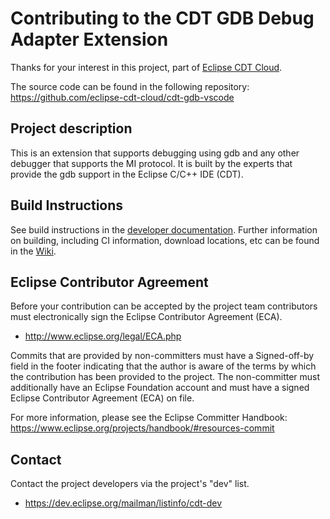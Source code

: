 # Contributing to the CDT GDB Debug Adapter Extension

Thanks for your interest in this project, part of [Eclipse CDT Cloud](https://eclipse.dev/cdt-cloud/).

The source code can be found in the following repository: https://github.com/eclipse-cdt-cloud/cdt-gdb-vscode

## Project description

This is an extension that supports
debugging using gdb and any other debugger that supports
the MI protocol. It is built by the experts that provide
the gdb support in the Eclipse C/C++ IDE (CDT).

## Build Instructions

See build instructions in the [developer documentation](./DEVELOPMENT.md). Further information on building, including CI information, download locations, etc can be found in the [Wiki](https://github.com/eclipse-cdt/cdt-infra/wiki).

## Eclipse Contributor Agreement

Before your contribution can be accepted by the project team contributors must
electronically sign the Eclipse Contributor Agreement (ECA).

-   http://www.eclipse.org/legal/ECA.php

Commits that are provided by non-committers must have a Signed-off-by field in
the footer indicating that the author is aware of the terms by which the
contribution has been provided to the project. The non-committer must
additionally have an Eclipse Foundation account and must have a signed Eclipse
Contributor Agreement (ECA) on file.

For more information, please see the Eclipse Committer Handbook:
https://www.eclipse.org/projects/handbook/#resources-commit

## Contact

Contact the project developers via the project's "dev" list.

-   https://dev.eclipse.org/mailman/listinfo/cdt-dev

